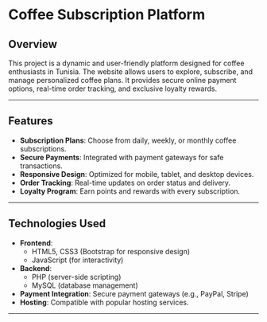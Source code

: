 # Coffee Subscription Platform

## Overview
This project is a dynamic and user-friendly platform designed for coffee enthusiasts in Tunisia. The website allows users to explore, subscribe, and manage personalized coffee plans. It provides secure online payment options, real-time order tracking, and exclusive loyalty rewards.  

---

## Features
- **Subscription Plans**: Choose from daily, weekly, or monthly coffee subscriptions.
- **Secure Payments**: Integrated with payment gateways for safe transactions.
- **Responsive Design**: Optimized for mobile, tablet, and desktop devices.
- **Order Tracking**: Real-time updates on order status and delivery.
- **Loyalty Program**: Earn points and rewards with every subscription.

---

## Technologies Used
- **Frontend**:  
  - HTML5, CSS3 (Bootstrap for responsive design)
  - JavaScript (for interactivity)
- **Backend**:  
  - PHP (server-side scripting)
  - MySQL (database management)
- **Payment Integration**: Secure payment gateways (e.g., PayPal, Stripe)
- **Hosting**: Compatible with popular hosting services.

---


